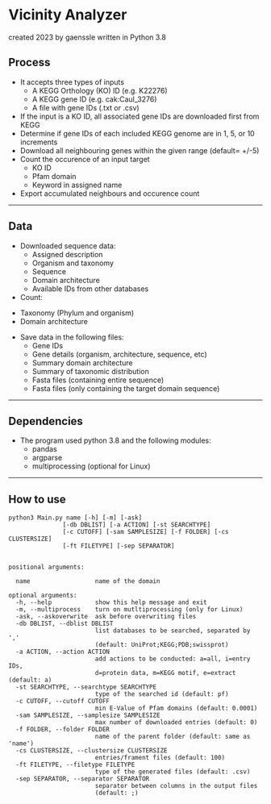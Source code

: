 # Vicinity Analyzer
created 2023 by gaenssle
written in Python 3.8

## Process 
- It accepts three types of inputs
  * A KEGG Orthology (KO) ID (e.g. K22276)
  * A KEGG gene ID (e.g. cak:Caul_3276)
  * A file with gene IDs (.txt or .csv)
- If the input is a KO ID, all associated gene IDs are downloaded first from KEGG
- Determine if gene IDs of each included KEGG genome are in 1, 5, or 10 increments
- Download all neighbouring genes within the given range (default= +/-5)
- Count the occurence of an input target
  * KO ID
  * Pfam domain
  * Keyword in assigned name
- Export accumulated neighbours and occurence count

***

## Data
- Downloaded sequence data:
  * Assigned description
  * Organism and taxonomy
  * Sequence
  * Domain architecture
  * Available IDs from other databases   
- Count:
 * Taxonomy (Phylum and organism)
 * Domain architecture
- Save data in the following files:
  * Gene IDs
  * Gene details (organism, architecture, sequence, etc)
  * Summary domain architecture
  * Summary of taxonomic distribution
  * Fasta files (containing entire sequence)
  * Fasta files (only containing the target domain sequence)  

***

## Dependencies

- The program used python 3.8 and the following modules:
  * pandas
  * argparse
  * multiprocessing (optional for Linux)

***

## How to use

```
python3 Main.py name [-h] [-m] [-ask] 
               [-db DBLIST] [-a ACTION] [-st SEARCHTYPE]
               [-c CUTOFF] [-sam SAMPLESIZE] [-f FOLDER] [-cs CLUSTERSIZE]
               [-ft FILETYPE] [-sep SEPARATOR]


positional arguments:

  name                  name of the domain

optional arguments:
  -h, --help            show this help message and exit
  -m, --multiprocess    turn on mutltiprocessing (only for Linux)
  -ask, --askoverwrite  ask before overwriting files
  -db DBLIST, --dblist DBLIST
                        list databases to be searched, separated by ','
                        (default: UniProt;KEGG;PDB;swissprot)
  -a ACTION, --action ACTION
                        add actions to be conducted: a=all, i=entry IDs,
                        d=protein data, m=KEGG motif, e=extract (default: a)
  -st SEARCHTYPE, --searchtype SEARCHTYPE
                        type of the searched id (default: pf)
  -c CUTOFF, --cutoff CUTOFF
                        min E-Value of Pfam domains (default: 0.0001)
  -sam SAMPLESIZE, --samplesize SAMPLESIZE
                        max number of downloaded entries (default: 0)
  -f FOLDER, --folder FOLDER
                        name of the parent folder (default: same as 'name')
  -cs CLUSTERSIZE, --clustersize CLUSTERSIZE
                        entries/frament files (default: 100)
  -ft FILETYPE, --filetype FILETYPE
                        type of the generated files (default: .csv)
  -sep SEPARATOR, --separator SEPARATOR
                        separator between columns in the output files
                        (default: ;)
```
